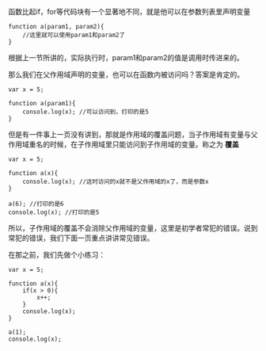 函数比起if，for等代码块有一个显著地不同，就是他可以在参数列表里声明变量

    function a(param1, param2){
        //这里就可以使用param1和param2了
    }
     
根据上一节所讲的，实际执行时，param1和param2的值是调用时传进来的。
     
那么我们在父作用域声明的变量，也可以在函数内被访问吗？答案是肯定的。

    var x = 5;
    
    function a(param1){
        console.log(x); //可以访问到，打印的是5
    }

但是有一件事上一页没有讲到，那就是作用域的覆盖问题，当子作用域有变量与父作用域重名的时候，在子作用域里只能访问到子作用域的变量。称之为 **覆盖**

    var x = 5;
    
    function a(x){
        console.log(x); //这时访问的x就不是父作用域的x了，而是参数x
    }
    
    a(6); //打印的是6
    console.log(x); //打印的是5
    
所以，子作用域的覆盖不会消除父作用域的变量，这里是初学者常犯的错误。说到常犯的错误，我们下面一页重点讲讲常见错误。

在那之前，我们先做个小练习：

    var x = 5;

    function a(x){
        if(x > 0){
            x++;
        }
        console.log(x);
    }

    a(1);
    console.log(x);
        
        